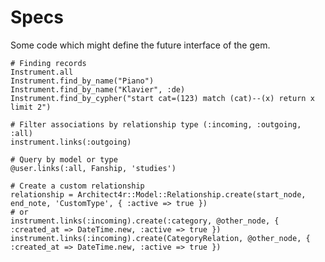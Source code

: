 # Specs

Some code which might define the future interface of the gem.
    
    # Finding records
    Instrument.all
    Instrument.find_by_name("Piano")
    Instrument.find_by_name("Klavier", :de)
    Instrument.find_by_cypher("start cat=(123) match (cat)--(x) return x limit 2")
    
    # Filter associations by relationship type (:incoming, :outgoing, :all)
    instrument.links(:outgoing)
    
    # Query by model or type
    @user.links(:all, Fanship, 'studies')
    
    # Create a custom relationship
    relationship = Architect4r::Model::Relationship.create(start_node, end_note, 'CustomType', { :active => true })
    # or
    instrument.links(:incoming).create(:category, @other_node, { :created_at => DateTime.new, :active => true })
    instrument.links(:incoming).create(CategoryRelation, @other_node, { :created_at => DateTime.new, :active => true })